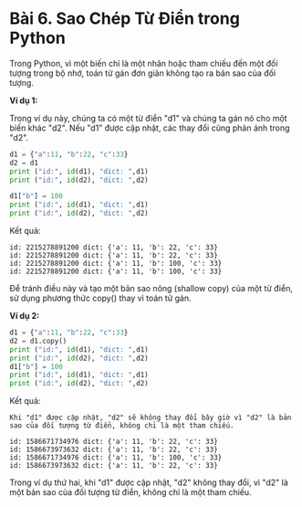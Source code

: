# Bài 6. Sao Chép Từ Điển trong Python

Trong Python, vì một biến chỉ là một nhãn hoặc tham chiếu đến một đối tượng trong bộ nhớ, toán tử gán đơn giản không tạo ra bản sao của đối tượng.

**Ví dụ 1:**

Trong ví dụ này, chúng ta có một từ điển "d1" và chúng ta gán nó cho một biến khác "d2". Nếu "d1" được cập nhật, các thay đổi cũng phản ánh trong "d2".

```python
d1 = {"a":11, "b":22, "c":33}
d2 = d1
print ("id:", id(d1), "dict: ",d1)
print ("id:", id(d2), "dict: ",d2)

d1["b"] = 100
print ("id:", id(d1), "dict: ",d1)
print ("id:", id(d2), "dict: ",d2)
```

Kết quả:
```
id: 2215278891200 dict: {'a': 11, 'b': 22, 'c': 33}
id: 2215278891200 dict: {'a': 11, 'b': 22, 'c': 33}
id: 2215278891200 dict: {'a': 11, 'b': 100, 'c': 33}
id: 2215278891200 dict: {'a': 11, 'b': 100, 'c': 33}
```

Để tránh điều này và tạo một bản sao nông (shallow copy) của một từ điển, sử dụng phương thức copy() thay vì toán tử gán.

**Ví dụ 2:**

```python
d1 = {"a":11, "b":22, "c":33}
d2 = d1.copy()
print ("id:", id(d1), "dict: ",d1)
print ("id:", id(d2), "dict: ",d2)
d1["b"] = 100
print ("id:", id(d1), "dict: ",d1)
print ("id:", id(d2), "dict: ",d2)
```

Kết quả:
```
Khi "d1" được cập nhật, "d2" sẽ không thay đổi bây giờ vì "d2" là bản sao của đối tượng từ điển, không chỉ là một tham chiếu.

id: 1586671734976 dict: {'a': 11, 'b': 22, 'c': 33}
id: 1586673973632 dict: {'a': 11, 'b': 22, 'c': 33}
id: 1586671734976 dict: {'a': 11, 'b': 100, 'c': 33}
id: 1586673973632 dict: {'a': 11, 'b': 22, 'c': 33}
```

Trong ví dụ thứ hai, khi "d1" được cập nhật, "d2" không thay đổi, vì "d2" là một bản sao của đối tượng từ điển, không chỉ là một tham chiếu.